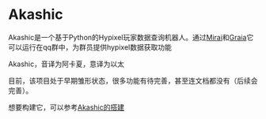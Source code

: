 # Akashic
Akashic是一个基于Python的Hypixel玩家数据查询机器人。通过[Mirai](https://github.com/mamoe/mirai)和[Graia](https://github.com/GraiaProject/Application)它可以运行在qq群中，为群员提供hypixel数据获取功能

Akashic，音译为阿卡夏，意译为以太

目前，该项目处于早期雏形状态，很多功能有待完善，甚至连文档都没有（后续会完善）。

想要构建它，可以参考[Akashic的搭建](https://github.com/hycx233/Akashic/blob/main/Akashic%E7%9A%84%E6%90%AD%E5%BB%BA.md)

